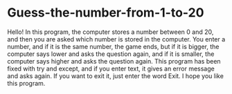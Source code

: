 # Guess-the-number-from-1-to-20
Hello!
In this program, the computer stores a number between 0 and 20, and then you are asked which number is stored in the computer.
You enter a number, and if it is the same number, the game ends, but if it is bigger, the computer says lower and asks the question again, and if it is smaller, the computer says higher and asks the question again.
This program has been fixed with try and except, and if you enter text, it gives an error message and asks again.
If you want to exit it, just enter the word Exit.
I hope you like this program.
